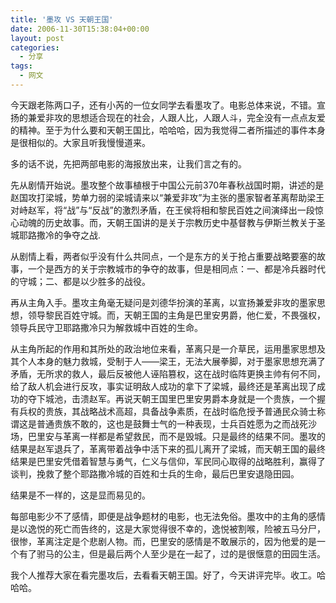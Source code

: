 ```yaml
---
title: '墨攻 VS 天朝王国'
date: 2006-11-30T15:38:04+00:00
layout: post
categories:
  - 分享
tags:
  - 网文
---
```


今天跟老陈两口子，还有小芮的一位女同学去看墨攻了。电影总体来说，不错。宣扬的兼爱非攻的思想适合现在的社会，人跟人比，人跟人斗，完全没有一点点友爱的精神。至于为什么要和天朝王国比，哈哈哈，因为我觉得二者所描述的事件本身是很相似的。大家且听我慢慢道来。

多的话不说，先把两部电影的海报放出来，让我们言之有的。

先从剧情开始说。墨攻整个故事植根于中国公元前370年春秋战国时期，讲述的是赵国攻打梁城，势单力弱的梁城请来以“兼爱非攻”为主张的墨家智者革离帮助梁王对峙赵军，将“战”与“反战”的激烈矛盾，在王侯将相和黎民百姓之间演绎出一段惊心动魄的历史故事。而，天朝王国讲的是关于宗教历史中基督教与伊斯兰教关于圣城耶路撒冷的争夺之战.

从剧情上看，两者似乎没有什么共同点，一个是东方的关于抢占重要战略要塞的故事，一个是西方的关于宗教城市的争夺的故事，但是相同点：一、都是冷兵器时代的守城；二、都是以少胜多的战役。

再从主角入手。墨攻主角毫无疑问是刘德华扮演的革离，以宣扬兼爱非攻的墨家思想，领导黎民百姓守城。而，天朝王国的主角是巴里安男爵，他仁爱，不畏强权，领导兵民守卫耶路撒冷只为解救城中百姓的生命。

从主角所起的作用和其所处的政治地位来看，革离只是一介草民，运用墨家思想及其个人本身的魅力救城，受制于人——梁王，无法大展拳脚，对于墨家思想充满了矛盾，无所求的救人，最后反被他人诬陷篡权，这在战时临阵更换主帅有何不同，给了敌人机会进行反攻，事实证明敌人成功的拿下了梁城，最终还是革离出现了成功的夺下城池，击溃赵军。再说天朝王国里巴里安男爵本身就是一个贵族，一个握有兵权的贵族，其战略战术高超，具备战争素质，在战时临危授予普通民众骑士称谓这是普通贵族不敢的，这也是鼓舞士气的一种表现，士兵百姓愿为之而战死沙场，巴里安与革离一样都是希望救民，而不是毁城。只是最终的结果不同。墨攻的结果是赵军退兵了，革离带着战争中活下来的孤儿离开了梁城，而天朝王国的最终结果是巴里安凭借着智慧与勇气，仁义与信仰，军民同心取得的战略胜利，赢得了谈判，挽救了整个耶路撒冷城的百姓和士兵的生命，最后巴里安退隐田园。

结果是不一样的，这是显而易见的。

每部电影少不了感情，即便是战争题材的电影，也无法免俗。墨攻中的主角的感情是以逸悦的死亡而告终的，这是大家觉得很不幸的，逸悦被割喉，险被五马分尸，很惨，革离注定是个悲剧人物。而，巴里安的感情是不敢展示的，因为他爱的是一个有了驸马的公主，但是最后两个人至少是在一起了，过的是很惬意的田园生活。

我个人推荐大家在看完墨攻后，去看看天朝王国。好了，今天讲评完毕。收工。哈哈哈。
